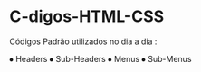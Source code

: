 # C-digos-HTML-CSS

Códigos Padrão utilizados no dia a dia :

⦁	Headers
⦁	Sub-Headers
⦁	Menus
⦁	Sub-Menus
